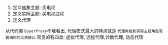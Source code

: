 1. 定义抽象主题: 买电视
2. 定义实际主题: 买电视过程
3. 定义代理

从代码类 `BuyerProxy`不难看出, 代理模式最大的特点就是 `代理角色和实际主题角色有着相同的父类接口`
常见的有四类: 虚拟代理, 远程代理,计数代理, 动态代理